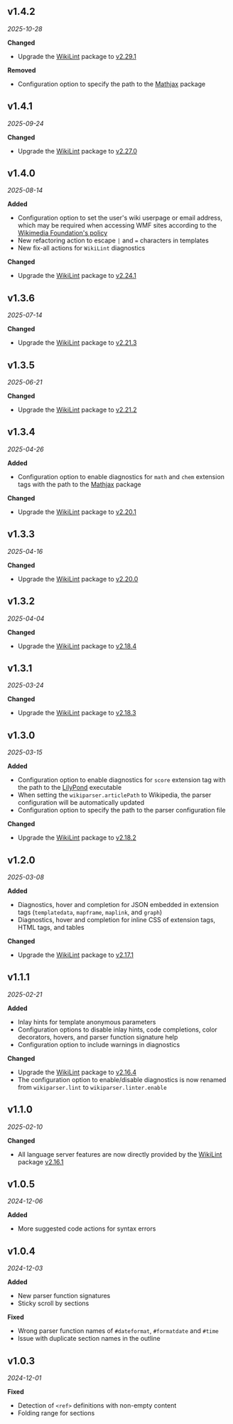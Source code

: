 ## v1.4.2

*2025-10-28*

**Changed**

- Upgrade the [WikiLint](https://www.npmjs.com/package/wikilint) package to [v2.29.1](https://github.com/bhsd-harry/wikiparser-node/blob/main/CHANGELOG.md#v1291)

**Removed**

- Configuration option to specify the path to the [Mathjax](https://www.npmjs.com/package/mathjax) package

## v1.4.1

*2025-09-24*

**Changed**

- Upgrade the [WikiLint](https://www.npmjs.com/package/wikilint) package to [v2.27.0](https://github.com/bhsd-harry/wikiparser-node/blob/main/CHANGELOG.md#v1270)

## v1.4.0

*2025-08-14*

**Added**

- Configuration option to set the user's wiki userpage or email address, which may be required when accessing WMF sites according to the [Wikimedia Foundation's policy](https://foundation.wikimedia.org/wiki/Policy:Wikimedia_Foundation_User-Agent_Policy)
- New refactoring action to escape `|` and `=` characters in templates
- New fix-all actions for `WikiLint` diagnostics

**Changed**

- Upgrade the [WikiLint](https://www.npmjs.com/package/wikilint) package to [v2.24.1](https://github.com/bhsd-harry/wikiparser-node/blob/main/CHANGELOG.md#v1241)

## v1.3.6

*2025-07-14*

**Changed**

- Upgrade the [WikiLint](https://www.npmjs.com/package/wikilint) package to [v2.21.3](https://github.com/bhsd-harry/wikiparser-node/blob/main/CHANGELOG.md#v1213)

## v1.3.5

*2025-06-21*

**Changed**

- Upgrade the [WikiLint](https://www.npmjs.com/package/wikilint) package to [v2.21.2](https://github.com/bhsd-harry/wikiparser-node/blob/main/CHANGELOG.md#v1212)

## v1.3.4

*2025-04-26*

**Added**

- Configuration option to enable diagnostics for `math` and `chem` extension tags with the path to the [Mathjax](https://www.npmjs.com/package/mathjax) package

**Changed**

- Upgrade the [WikiLint](https://www.npmjs.com/package/wikilint) package to [v2.20.1](https://github.com/bhsd-harry/wikiparser-node/blob/main/CHANGELOG.md#v1201)

## v1.3.3

*2025-04-16*

**Changed**

- Upgrade the [WikiLint](https://www.npmjs.com/package/wikilint) package to [v2.20.0](https://github.com/bhsd-harry/wikiparser-node/blob/main/CHANGELOG.md#v1200)

## v1.3.2

*2025-04-04*

**Changed**

- Upgrade the [WikiLint](https://www.npmjs.com/package/wikilint) package to [v2.18.4](https://github.com/bhsd-harry/wikiparser-node/blob/main/CHANGELOG.md#v1184)

## v1.3.1

*2025-03-24*

**Changed**

- Upgrade the [WikiLint](https://www.npmjs.com/package/wikilint) package to [v2.18.3](https://github.com/bhsd-harry/wikiparser-node/blob/main/CHANGELOG.md#v1183)

## v1.3.0

*2025-03-15*

**Added**

- Configuration option to enable diagnostics for `score` extension tag with the path to the [LilyPond](https://lilypond.org) executable
- When setting the `wikiparser.articlePath` to Wikipedia, the parser configuration will be automatically updated
- Configuration option to specify the path to the parser configuration file

**Changed**

- Upgrade the [WikiLint](https://www.npmjs.com/package/wikilint) package to [v2.18.2](https://github.com/bhsd-harry/wikiparser-node/blob/main/CHANGELOG.md#v1182)

## v1.2.0

*2025-03-08*

**Added**

- Diagnostics, hover and completion for JSON embedded in extension tags (`templatedata`, `mapframe`, `maplink`, and `graph`)
- Diagnostics, hover and completion for inline CSS of extension tags, HTML tags, and tables

**Changed**

- Upgrade the [WikiLint](https://www.npmjs.com/package/wikilint) package to [v2.17.1](https://github.com/bhsd-harry/wikiparser-node/blob/main/CHANGELOG.md#v1171)

## v1.1.1

*2025-02-21*

**Added**

- Inlay hints for template anonymous parameters
- Configuration options to disable inlay hints, code completions, color decorators, hovers, and parser function signature help
- Configuration option to include warnings in diagnostics

**Changed**

- Upgrade the [WikiLint](https://www.npmjs.com/package/wikilint) package to [v2.16.4](https://github.com/bhsd-harry/wikiparser-node/blob/main/CHANGELOG.md#v1164)
- The configuration option to enable/disable diagnostics is now renamed from `wikiparser.lint` to `wikiparser.linter.enable`

## v1.1.0

*2025-02-10*

**Changed**

- All language server features are now directly provided by the [WikiLint](https://www.npmjs.com/package/wikilint) package [v2.16.1](https://github.com/bhsd-harry/wikiparser-node/blob/main/CHANGELOG.md#v1161)

## v1.0.5

*2024-12-06*

**Added**

- More suggested code actions for syntax errors

## v1.0.4

*2024-12-03*

**Added**

- New parser function signatures
- Sticky scroll by sections

**Fixed**

- Wrong parser function names of `#dateformat`, `#formatdate` and `#time`
- Issue with duplicate section names in the outline

## v1.0.3

*2024-12-01*

**Fixed**

- Detection of `<ref>` definitions with non-empty content
- Folding range for sections
